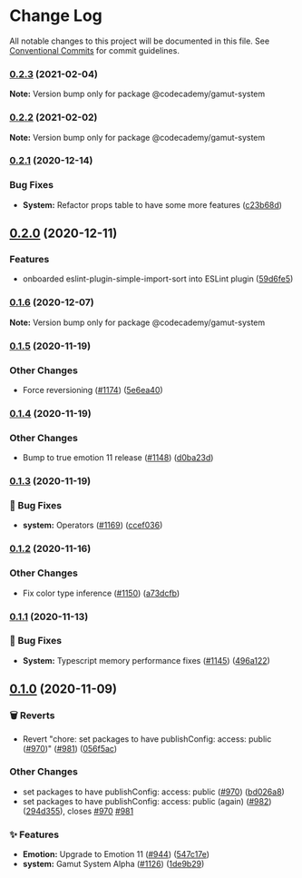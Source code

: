 # Change Log

All notable changes to this project will be documented in this file.
See [Conventional Commits](https://conventionalcommits.org) for commit guidelines.

### [0.2.3](https://github.com/Codecademy/client-modules/compare/@codecademy/gamut-system@0.2.2...@codecademy/gamut-system@0.2.3) (2021-02-04)

**Note:** Version bump only for package @codecademy/gamut-system





### [0.2.2](https://github.com/Codecademy/client-modules/compare/@codecademy/gamut-system@0.2.1...@codecademy/gamut-system@0.2.2) (2021-02-02)

**Note:** Version bump only for package @codecademy/gamut-system





### [0.2.1](https://github.com/Codecademy/client-modules/compare/@codecademy/gamut-system@0.2.0...@codecademy/gamut-system@0.2.1) (2020-12-14)


### Bug Fixes

* **System:** Refactor props table to have some more features ([c23b68d](https://github.com/Codecademy/client-modules/commit/c23b68da93eb2951e63190d00fe1600bb780d5c7))



## [0.2.0](https://github.com/Codecademy/client-modules/compare/@codecademy/gamut-system@0.1.6...@codecademy/gamut-system@0.2.0) (2020-12-11)


### Features

* onboarded eslint-plugin-simple-import-sort into ESLint plugin ([59d6fe5](https://github.com/Codecademy/client-modules/commit/59d6fe54d9af4b3ba2a88f7c234f65fc63506c0c))



### [0.1.6](https://github.com/Codecademy/client-modules/compare/@codecademy/gamut-system@0.1.5...@codecademy/gamut-system@0.1.6) (2020-12-07)

**Note:** Version bump only for package @codecademy/gamut-system





### [0.1.5](https://github.com/Codecademy/client-modules/compare/@codecademy/gamut-system@0.1.4...@codecademy/gamut-system@0.1.5) (2020-11-19)


### Other Changes

* Force reversioning ([#1174](https://github.com/Codecademy/client-modules/issues/1174)) ([5e6ea40](https://github.com/Codecademy/client-modules/commit/5e6ea40a2cfa43da595d766bc29960abdbb16432))

### [0.1.4](https://github.com/Codecademy/client-modules/compare/@codecademy/gamut-system@0.1.3...@codecademy/gamut-system@0.1.4) (2020-11-19)


### Other Changes

* Bump to true emotion 11 release ([#1148](https://github.com/Codecademy/client-modules/issues/1148)) ([d0ba23d](https://github.com/Codecademy/client-modules/commit/d0ba23d07a3a59e8b407ac3f24abedd8e8521e69))

### [0.1.3](https://github.com/Codecademy/client-modules/compare/@codecademy/gamut-system@0.1.2...@codecademy/gamut-system@0.1.3) (2020-11-19)


### 🐛 Bug Fixes

* **system:** Operators ([#1169](https://github.com/Codecademy/client-modules/issues/1169)) ([ccef036](https://github.com/Codecademy/client-modules/commit/ccef0368f12c099c338e0fa96249c93de2b61ccd))

### [0.1.2](https://github.com/Codecademy/client-modules/compare/@codecademy/gamut-system@0.1.1...@codecademy/gamut-system@0.1.2) (2020-11-16)


### Other Changes

* Fix color type inference ([#1150](https://github.com/Codecademy/client-modules/issues/1150)) ([a73dcfb](https://github.com/Codecademy/client-modules/commit/a73dcfb09f294ff4c3d8b0d6606472aa2cf9c9ca))

### [0.1.1](https://github.com/Codecademy/client-modules/compare/@codecademy/gamut-system@0.1.0...@codecademy/gamut-system@0.1.1) (2020-11-13)


### 🐛 Bug Fixes

* **System:** Typescript memory performance fixes ([#1145](https://github.com/Codecademy/client-modules/issues/1145)) ([496a122](https://github.com/Codecademy/client-modules/commit/496a122602d5fede07b4cc551666c338e9a25b10))

## [0.1.0](https://github.com/Codecademy/client-modules/compare/bd026a85193dbd077d0ee8661df996d105cf709c...@codecademy/gamut-system@0.1.0) (2020-11-09)


### 🗑 Reverts

* Revert "chore: set packages to have publishConfig: access: public ([#970](https://github.com/Codecademy/client-modules/issues/970))" ([#981](https://github.com/Codecademy/client-modules/issues/981)) ([056f5ac](https://github.com/Codecademy/client-modules/commit/056f5ac0df91493c2535274ec043d6e4335d71d8))


### Other Changes

* set packages to have publishConfig: access: public ([#970](https://github.com/Codecademy/client-modules/issues/970)) ([bd026a8](https://github.com/Codecademy/client-modules/commit/bd026a85193dbd077d0ee8661df996d105cf709c))
* set packages to have publishConfig: access: public (again) ([#982](https://github.com/Codecademy/client-modules/issues/982)) ([294d355](https://github.com/Codecademy/client-modules/commit/294d355f353dc307a400679ce849dd7b2388d95d)), closes [#970](https://github.com/Codecademy/client-modules/issues/970) [#981](https://github.com/Codecademy/client-modules/issues/981)


### ✨ Features

* **Emotion:** Upgrade to Emotion 11 ([#944](https://github.com/Codecademy/client-modules/issues/944)) ([547c17e](https://github.com/Codecademy/client-modules/commit/547c17e22c6e5d6f9074c2e7c63c73968da4bab2))
* **system:** Gamut System Alpha ([#1126](https://github.com/Codecademy/client-modules/issues/1126)) ([1de9b29](https://github.com/Codecademy/client-modules/commit/1de9b299847fb9f95cd18f84516b64cc53e8946c))
